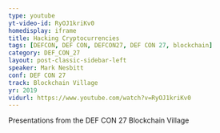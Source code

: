 ```yaml
---
type: youtube
yt-video-id: RyOJ1kriKv0
homedisplay: iframe
title: Hacking Cryptocurrencies
tags: [DEFCON, DEF CON, DEFCON27, DEF CON 27, blockchain]
category: DEF_CON_27
layout: post-classic-sidebar-left
speaker: Mark Nesbitt
conf: DEF CON 27
track: Blockchain Village
yr: 2019
vidurl: https://www.youtube.com/watch?v=RyOJ1kriKv0
---
```

Presentations from the DEF CON 27 Blockchain Village